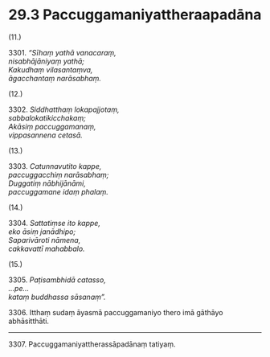 # 29.3 Paccuggamaniyattheraapadāna

(11.)

3301\. _“Sīhaṃ yathā vanacaraṃ,_  
_nisabhājāniyaṃ yathā;_  
_Kakudhaṃ vilasantaṃva,_  
_āgacchantaṃ narāsabhaṃ._  

(12.)

3302\. _Siddhatthaṃ lokapajjotaṃ,_  
_sabbalokatikicchakaṃ;_  
_Akāsiṃ paccuggamanaṃ,_  
_vippasannena cetasā._  

(13.)

3303\. _Catunnavutito kappe,_  
_paccuggacchiṃ narāsabhaṃ;_  
_Duggatiṃ nābhijānāmi,_  
_paccuggamane idaṃ phalaṃ._  

(14.)

3304\. _Sattatiṃse ito kappe,_  
_eko āsiṃ janādhipo;_  
_Saparivāroti nāmena,_  
_cakkavattī mahabbalo._  

(15.)

3305\. _Paṭisambhidā catasso,_  
_…pe…_  
_kataṃ buddhassa sāsanaṃ”._  

3306\. Itthaṃ sudaṃ āyasmā paccuggamaniyo thero imā gāthāyo abhāsitthāti.

---

3307\. Paccuggamaniyattherassāpadānaṃ tatiyaṃ.
